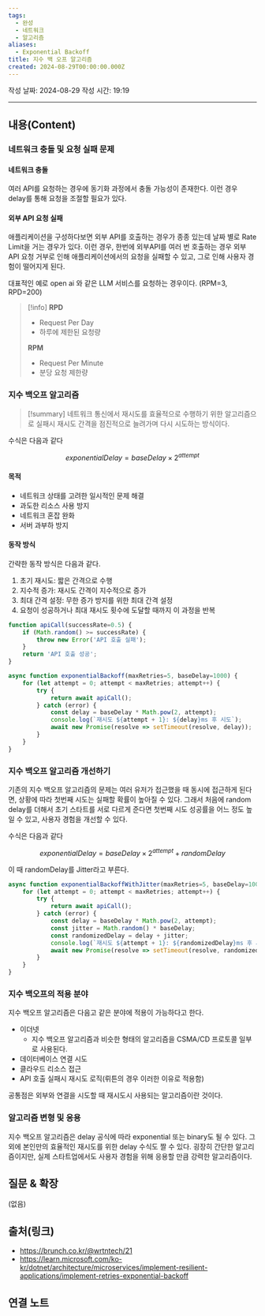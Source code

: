 ```yaml
---
tags:
  - 완성
  - 네트워크
  - 알고리즘
aliases:
  - Exponential Backoff
title: 지수 백 오프 알고리즘
created: 2024-08-29T00:00:00.000Z
---
```

작성 날짜: 2024-08-29
작성 시간: 19:19


----
## 내용(Content)

### 네트워크 충돌 및 요청 실패 문제

#### 네트워크 충돌

여러 API를 요청하는 경우에 동기화 과정에서 충돌 가능성이 존재한다. 이런 경우 delay를 통해 요청을 조절할 필요가 있다.

#### 외부 API 요청 실패

애플리케이션을 구성하다보면 외부 API를 호출하는 경우가 종종 있는데 날짜 별로 Rate Limit을 거는 경우가 있다. 이런 경우, 한번에 외부API를 여러 번 호출하는 경우 외부 API 요청 거부로 인해 애플리케이션에서의 요청을 실패할 수 있고, 그로 인해 사용자 경험이 떨어지게 된다.

대표적인 예로 open ai 와 같은 LLM 서비스를 요청하는 경우이다. (RPM=3, RPD=200) 

>[!info]
>**RPD**
>- Request Per Day
>- 하루에 제한된 요청량
>
>**RPM**
>- Request Per Minute
>- 분당 요청 제한량

### 지수 백오프 알고리즘

>[!summary]
>네트워크 통신에서 재시도를 효율적으로 수행하기 위한 알고리즘으로 실패시 재시도 간격을 점진적으로 늘려가며 다시 시도하는 방식이다. 

수식은 다음과 같다

$$
exponentialDelay = baseDelay \times 2^{attempt}
$$
#### 목적

- 네트워크 상태를 고려한 일시적인 문제 해결
- 과도한 리소스 사용 방지
- 네트워크 혼잡 완화
- 서버 과부하 방지

#### 동작 방식

간략한 동작 방식은 다음과 같다.
1. 초기 재시도: 짧은 간격으로 수행
2. 지수적 증가: 재시도 간격이 지수적으로 증가
3. 최대 간격 설정: 무한 증가 방지를 위한 최대 간격 설정
4. 요청이 성공하거나 최대 재시도 횟수에 도달할 때까지 이 과정을 반복

```js
function apiCall(successRate=0.5) {
    if (Math.random() >= successRate) {
        throw new Error('API 호출 실패');
    }
    return 'API 호출 성공';
}

async function exponentialBackoff(maxRetries=5, baseDelay=1000) {
    for (let attempt = 0; attempt < maxRetries; attempt++) {
        try {
            return await apiCall();
        } catch (error) {
            const delay = baseDelay * Math.pow(2, attempt);
            console.log(`재시도 ${attempt + 1}: ${delay}ms 후 시도`);
            await new Promise(resolve => setTimeout(resolve, delay));
        }
    }
}

```

### 지수 백오프 알고리즘 개선하기

기존의 지수 백오프 알고리즘의 문제는 여러 유저가 접근했을 때 동시에 접근하게 된다면, 상황에 따라 첫번째 시도는 실패할 확률이 높아질 수 있다. 그래서 처음에 random delay를 더해서 초기 스타트를 서로 다르게 준다면 첫번째 시도 성공률을 어느 정도 높일 수 있고, 사용자 경험을 개선할 수 있다.

수식은 다음과 같다

$$
exponentialDelay = baseDelay \times 2^{attempt} + randomDelay
$$

이 때 randomDelay를 Jitter라고 부른다.

```js
async function exponentialBackoffWithJitter(maxRetries=5, baseDelay=1000) {
    for (let attempt = 0; attempt < maxRetries; attempt++) {
        try {
            return await apiCall();
        } catch (error) {
            const delay = baseDelay * Math.pow(2, attempt);
            const jitter = Math.random() * baseDelay;
            const randomizedDelay = delay + jitter;
            console.log(`재시도 ${attempt + 1}: ${randomizedDelay}ms 후 시도`);
            await new Promise(resolve => setTimeout(resolve, randomizedDelay));
        }
    }
}
```

### 지수 백오프의 적용 분야

지수 백오프 알고리즘은 다음고 같은 분야에 적용이 가능하다고 한다.

- 이더넷
	- 지수 백오프 알고리즘과 비슷한 형태의 알고리즘을 CSMA/CD 프로토콜 일부로 사용된다.
- 데이터베이스 연결 시도
- 클라우드 리소스 접근
- API 호출 실패시 재시도 로직(뤼튼의 경우 이러한 이유로 적용함)

공통점은 외부와 연결을 시도할 때 재시도시 사용되는 알고리즘이란 것이다.


### 알고리즘 변형 및 응용

지수 백오프 알고리즘은 delay 공식에 따라 exponential 또는 binary도 될 수 있다. 그 외에 본인만의 효율적인 재시도를 위한 delay 수식도 짤 수 있다. 굉장히 간단한 알고리즘이지만, 실제 스타트업에서도 사용자 경험을 위해 응용할 만큼 강력한 알고리즘이다.
## 질문 & 확장

(없음)

## 출처(링크)

- https://brunch.co.kr/@wrtntech/21
- https://learn.microsoft.com/ko-kr/dotnet/architecture/microservices/implement-resilient-applications/implement-retries-exponential-backoff

## 연결 노트


